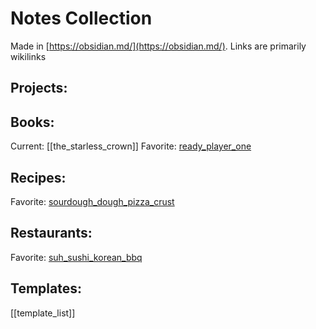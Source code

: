 # Notes Collection
Made in [https://obsidian.md/](https://obsidian.md/). Links are primarily wikilinks

## Projects:

## Books:
Current: [[the_starless_crown]]
Favorite: [ready_player_one](Media/Books/ready_player_one.md)  

## Recipes:
Favorite: [sourdough_dough_pizza_crust](Food/Recipes/sourdough_dough_pizza_crust.md)  

## Restaurants:
Favorite: [suh_sushi_korean_bbq](Food/Restaurants/suh_sushi_korean_bbq.md)  

## Templates:
[[template_list]]